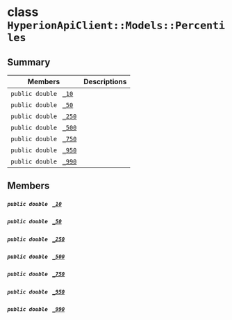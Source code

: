 # class `HyperionApiClient::Models::Percentiles` 

## Summary

 Members                                | Descriptions                                
----------------------------------------|---------------------------------------------
`public double ` [`_10`](#class_hyperion_api_client_1_1_models_1_1_percentiles_1a46dd815759146d4cbf1264df76c43e4a) | 
`public double ` [`_50`](#class_hyperion_api_client_1_1_models_1_1_percentiles_1ab63c4fc993a019d645a910355040be86) | 
`public double ` [`_250`](#class_hyperion_api_client_1_1_models_1_1_percentiles_1a63991b91b5112fe636bc7e6263c288bf) | 
`public double ` [`_500`](#class_hyperion_api_client_1_1_models_1_1_percentiles_1a876ef0be1adc9402f6228ae3015a2080) | 
`public double ` [`_750`](#class_hyperion_api_client_1_1_models_1_1_percentiles_1acb0f3f55e6cb890bda913cb1e1c93764) | 
`public double ` [`_950`](#class_hyperion_api_client_1_1_models_1_1_percentiles_1af46b6c1421353be677ffdaf3feb4fc44) | 
`public double ` [`_990`](#class_hyperion_api_client_1_1_models_1_1_percentiles_1adedbfbbde4442d304bd8c49cd86d7211) | 

## Members

##### `public double ` [`_10`](#class_hyperion_api_client_1_1_models_1_1_percentiles_1a46dd815759146d4cbf1264df76c43e4a) 

##### `public double ` [`_50`](#class_hyperion_api_client_1_1_models_1_1_percentiles_1ab63c4fc993a019d645a910355040be86) 

##### `public double ` [`_250`](#class_hyperion_api_client_1_1_models_1_1_percentiles_1a63991b91b5112fe636bc7e6263c288bf) 

##### `public double ` [`_500`](#class_hyperion_api_client_1_1_models_1_1_percentiles_1a876ef0be1adc9402f6228ae3015a2080) 

##### `public double ` [`_750`](#class_hyperion_api_client_1_1_models_1_1_percentiles_1acb0f3f55e6cb890bda913cb1e1c93764) 

##### `public double ` [`_950`](#class_hyperion_api_client_1_1_models_1_1_percentiles_1af46b6c1421353be677ffdaf3feb4fc44) 

##### `public double ` [`_990`](#class_hyperion_api_client_1_1_models_1_1_percentiles_1adedbfbbde4442d304bd8c49cd86d7211) 

